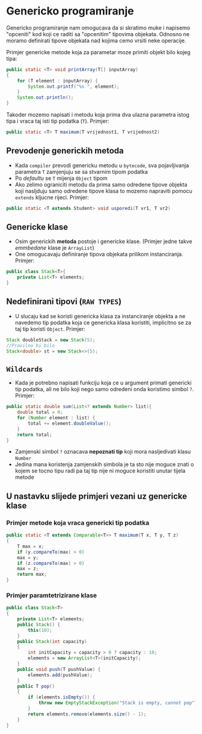 # Genericko programiranje
Genericko programiranje nam omogucava da si skratimo muke i napisemo "opceniti" kod koji ce
raditi sa "opcenitim" tipovima objekata. Odnosno ne moramo definirati tipove objekata nad kojima
cemo vrsiti neke operacije.

Primjer genericke metode koja za parametar moze primiti objekt bilo kojeg tipa:
```java
public static <T> void printArray(T[] inputArray)
{
    for (T element : inputArray) {
        System.out.printf("%s ", element);
    }
    System.out.println();
}
```
Takoder mozemo napisati i metodu koja prima dva ulazna parametra istog tipa i vraca taj isti
tip podatka (`T`).
Primjer:
```java
public static <T> T maximum(T vrijednost1, T vrijednost2)
```
## Prevodenje generickih metoda
- Kada `compiler` prevodi genericku metodu u `bytecode`, sva pojavljivanja parametra `T` 
zamjenjuju se sa stvarnim tipom podatka
- Po _defaultu_ se `T` mijenja `Object` tipom
- Ako zelimo ograniciti metodu da prima samo odredene tipove objekta koji nasljduju samo
odredene tipove klasa to mozemo napraviti pomocu `extends` kljucne rijeci. Primjer:
```java
public static <T extends Student> void usporedi(T vr1, T vr2)
```
## Genericke klase
- Osim generickih **metoda** postoje i genericke klase. (Primjer jedne takve _emmbedane_ klase
je `ArrayList`)
- One omogucavaju definiranje tipova objekata prilikom instanciranja. Primjer:
```java
public class Stack<T>{
    private List<T> elements;
}
```
## Nedefinirani tipovi (`RAW TYPES`)
- U slucaju kad se koristi genericka klasa za instanciranje objekta a ne navedemo tip
podatka koja ce genericka klasa koristiti, implicitno se za taj tip koristi `Object`. Primjer:
```java
Stack doubleStack = new Stack(5);
//Pravilno bi bilo
Stack<double> st = new Stack<>(5);
```

## `Wildcards`
- Kada je potrebno napisati funkciju koja ce u argument primati genericki tip podatka, ali ne
bilo koji nego samo odredeni onda koristimo simbol `?`. Primjer:
```java
public static double sum(List<? extends Number> list){
    double total = 0;
    for (Number element : list) {
        total += element.doubleValue();
    }
    return total;
}
```
- Zamjenski simbol `?` oznacava **nepoznati tip** koji mora nasljedivati klasu `Number`
- Jedina mana koristenja zamjenskih simbola je ta sto nije moguce znati o kojem se tocno
tipu radi pa taj tip nije ni moguce koristiti unutar tijela metode

## U nastavku slijede primjeri vezani uz genericke klase

### Primjer metode koja vraca genericki tip podatka
```java
public static <T extends Comparable<T>> T maximum(T x, T y, T z)
{
    T max = x;
    if (y.compareTo(max) > 0)
    max = y;
    if (z.compareTo(max) > 0)
    max = z;
    return max;
}
```

### Primjer paramtetrizirane klase

```java
public class Stack<T>
{
    private List<T> elements;
    public Stack() {
        this(10);
    }
    public Stack(int capacity)
    {
        int initCapacity = capacity > 0 ? capacity : 10;
        elements = new ArrayList<T>(initCapacity);
    }
    public void push(T pushValue) {
        elements.add(pushValue);
    }
    public T pop()
    {
        if (elements.isEmpty()) {
            throw new EmptyStackException("Stack is empty, cannot pop");
        }
        return elements.remove(elements.size() - 1);
    }
}
```